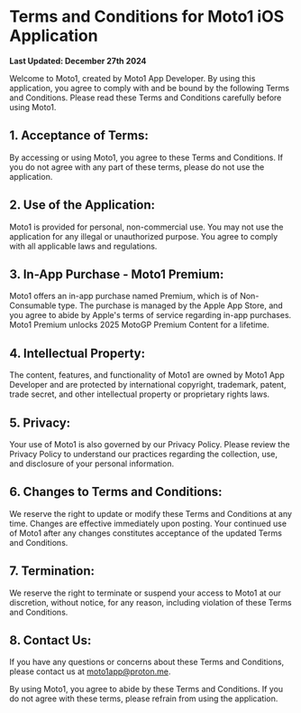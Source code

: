 # Terms and Conditions for Moto1 iOS Application

**Last Updated: December 27th 2024**

Welcome to Moto1, created by Moto1 App Developer. By using this application, you agree to comply with and be bound by the following Terms and Conditions. Please read these Terms and Conditions carefully before using Moto1.

## 1. Acceptance of Terms:
By accessing or using Moto1, you agree to these Terms and Conditions. If you do not agree with any part of these terms, please do not use the application.

## 2. Use of the Application:
Moto1 is provided for personal, non-commercial use. You may not use the application for any illegal or unauthorized purpose. You agree to comply with all applicable laws and regulations.

## 3. In-App Purchase - Moto1 Premium:
Moto1 offers an in-app purchase named Premium, which is of Non-Consumable type. The purchase is managed by the Apple App Store, and you agree to abide by Apple's terms of service regarding in-app purchases. Moto1 Premium unlocks 2025 MotoGP Premium Content for a lifetime.

## 4. Intellectual Property:
The content, features, and functionality of Moto1 are owned by Moto1 App Developer and are protected by international copyright, trademark, patent, trade secret, and other intellectual property or proprietary rights laws.

## 5. Privacy:
Your use of Moto1 is also governed by our Privacy Policy. Please review the Privacy Policy to understand our practices regarding the collection, use, and disclosure of your personal information.

## 6. Changes to Terms and Conditions:
We reserve the right to update or modify these Terms and Conditions at any time. Changes are effective immediately upon posting. Your continued use of Moto1 after any changes constitutes acceptance of the updated Terms and Conditions.

## 7. Termination:
We reserve the right to terminate or suspend your access to Moto1 at our discretion, without notice, for any reason, including violation of these Terms and Conditions.

## 8. Contact Us:
If you have any questions or concerns about these Terms and Conditions, please contact us at [moto1app@proton.me](mailto:moto1app@proton.me).

By using Moto1, you agree to abide by these Terms and Conditions. If you do not agree with these terms, please refrain from using the application.
